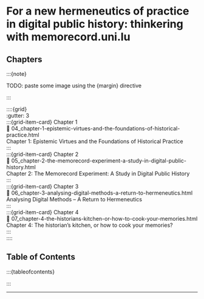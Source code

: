 # For a new hermeneutics of practice in digital public history: thinkering with memorecord.uni.lu

## Chapters

:::{note}

TODO: paste some image using the {margin} directive

:::

::::{grid}  
:gutter: 3  
:::{grid-item-card} Chapter 1  
:link: 04_chapter-1-epistemic-virtues-and-the-foundations-of-historical-practice.html  
Chapter 1: Epistemic Virtues and the Foundations of Historical Practice  
:::  
:::{grid-item-card} Chapter 2  
:link: 05_chapter-2-the-memorecord-experiment-a-study-in-digital-public-history.html  
Chapter 2: The Memorecord Experiment: A Study in Digital Public History  
:::  
:::{grid-item-card} Chapter 3  
:link: 06_chapter-3-analysing-digital-methods-a-return-to-hermeneutics.html  
Analysing Digital Methods – A Return to Hermeneutics  
:::  
:::{grid-item-card} Chapter 4  
:link: 07_chapter-4-the-historians-kitchen-or-how-to-cook-your-memories.html  
Chapter 4: The historian’s kitchen, or how to cook your memories?  
:::  
::::

## Table of Contents

:::{tableofcontents}

:::

---


